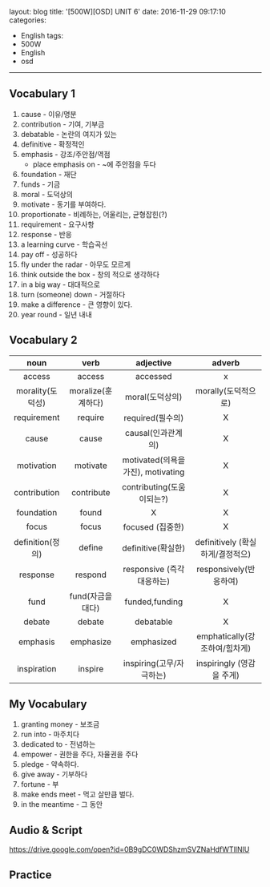 layout: blog
title: '[500W][OSD] UNIT 6'
date: 2016-11-29 09:17:10
categories: 
- English
tags:
- 500W
- English
- osd
---

## Vocabulary 1
1. cause - 이유/명분
1. contribution - 기여, 기부금
1. debatable - 논란의 여지가 있는
1. definitive - 확정적인
1. emphasis - 강조/주안점/역점
    * place emphasis on - ~에 주안점을 두다
1. foundation - 재단
1. funds - 기금
1. moral - 도덕상의
1. motivate - 동기를 부여하다.
1. proportionate - 비례하는, 어울리는, 균형잡힌(?)
1. requirement - 요구사항
1. response - 반응
1. a learning curve - 학습곡선
1. pay off - 성공하다
1. fly under the radar - 아무도 모르게
1. think outside the box - 창의 적으로 생각하다
1. in a big way - 대대적으로
1. turn (someone) down - 거절하다
1. make a difference - 큰 영향이 있다.
1. year round - 일년 내내


## Vocabulary 2


| noun | verb | adjective | adverb |
|:------:|:------:|:------:|:------:|
|access| access |accessed | x|
|morality(도덕성) |moralize(훈계하다)| moral(도덕상의)| morally(도덕적으로)|
|requirement | require |required(필수의) |X|
| cause |cause| causal(인과관계의)| X|
| motivation |motivate |motivated(의욕을 가진), motivating| X |
| contribution | contribute|  contributing(도움이되는?) | X| 
| foundation | found | X|  X |
| focus| focus| focused (집중한)| X|
| definition(정의)| define| definitive(확실한)| definitively (확실하게/결정적으)|
| response |respond |responsive (즉각 대응하는) |responsively(반응하여)|
| fund| fund(자금을 대다) |funded,funding| X |
| debate |debate| debatable| X|
| emphasis |emphasize| emphasized |emphatically(강조하여/힘차게)|
| inspiration |inspire |inspiring(고무/자극하는) |inspiringly (영감을 주게)|

## My Vocabulary
1. granting money - 보조금
1. run into - 마주치다
1. dedicated to - 전념하는
1. empower - 권한을 주다, 자율권을 주다
1. pledge - 약속하다.
1. give away - 기부하다
1. fortune - 부
1. make ends meet - 먹고 살만큼 벌다.
1. in the meantime - 그 동안

## Audio & Script
https://drive.google.com/open?id=0B9gDC0WDShzmSVZNaHdfWTlINlU

## Practice
